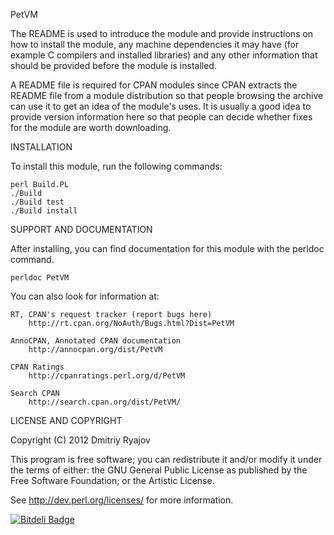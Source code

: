 PetVM

The README is used to introduce the module and provide instructions on
how to install the module, any machine dependencies it may have (for
example C compilers and installed libraries) and any other information
that should be provided before the module is installed.

A README file is required for CPAN modules since CPAN extracts the README
file from a module distribution so that people browsing the archive
can use it to get an idea of the module's uses. It is usually a good idea
to provide version information here so that people can decide whether
fixes for the module are worth downloading.


INSTALLATION

To install this module, run the following commands:

	perl Build.PL
	./Build
	./Build test
	./Build install

SUPPORT AND DOCUMENTATION

After installing, you can find documentation for this module with the
perldoc command.

    perldoc PetVM

You can also look for information at:

    RT, CPAN's request tracker (report bugs here)
        http://rt.cpan.org/NoAuth/Bugs.html?Dist=PetVM

    AnnoCPAN, Annotated CPAN documentation
        http://annocpan.org/dist/PetVM

    CPAN Ratings
        http://cpanratings.perl.org/d/PetVM

    Search CPAN
        http://search.cpan.org/dist/PetVM/


LICENSE AND COPYRIGHT

Copyright (C) 2012 Dmitriy Ryajov

This program is free software; you can redistribute it and/or modify it
under the terms of either: the GNU General Public License as published
by the Free Software Foundation; or the Artistic License.

See http://dev.perl.org/licenses/ for more information.

[![Bitdeli Badge](https://d2weczhvl823v0.cloudfront.net/dryajov/petvm/trend.png)](https://bitdeli.com/free "Bitdeli Badge")
